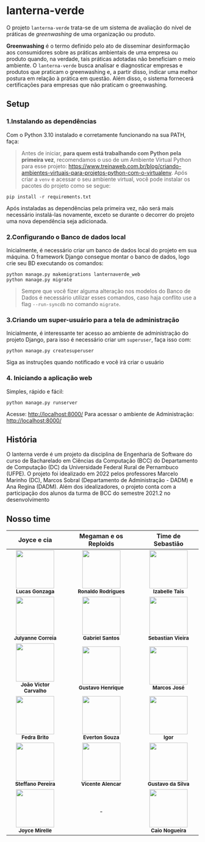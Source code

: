 # lanterna-verde

O projeto `lanterna-verde` trata-se de um sistema de avaliação do nível de práticas de _greenwashing_ de uma organização ou produto.

**Greenwashing** é o termo definido pelo ato de disseminar desinformação aos consumidores sobre as práticas ambientais de uma empresa ou produto quando, na verdade, tais práticas adotadas não beneficiam o meio ambiente. O `lanterna-verde` busca analisar e diagnosticar empresas e produtos que praticam o greenwashing e, a partir disso, indicar uma melhor postura em relação à prática em questão. Além disso, o sistema fornecerá certificações para empresas que não praticam o greenwashing.

## Setup

### 1.Instalando as dependências

Com o Python 3.10 instalado e corretamente funcionando na sua PATH, faça:

> Antes de iniciar, **para quem está trabalhando com Python pela primeira vez**, recomendamos o uso de um Ambiente Virtual Python para esse projeto: <https://www.treinaweb.com.br/blog/criando-ambientes-virtuais-para-projetos-python-com-o-virtualenv>. Após criar a `venv` e acessar o seu ambiente virtual, você pode instalar os pacotes do projeto como se segue:

```console
pip install -r requirements.txt
```

Após instaladas as dependências pela primeira vez, não será mais necessário instalá-las novamente, exceto se durante o decorrer do projeto uma nova dependência seja adicionada.

### 2.Configurando o Banco de dados local

Inicialmente, é necessário criar um banco de dados local do projeto em sua máquina. O framework Django consegue montar o banco de dados, logo crie seu BD executando os comandos:

```console
python manage.py makemigrations lanternaverde_web
python manage.py migrate
```

> Sempre que você fizer alguma alteração nos modelos do Banco de Dados é necessário utilizar esses comandos, caso haja conflito use a flag `--run-syncdb` no comando `migrate`.

### 3.Criando um super-usuário para a tela de administração

Inicialmente, é interessante ter acesso ao ambiente de administração do projeto Django, para isso é necessário criar um `superuser`, faça isso com:

```console
python manage.py createsuperuser
```

Siga as instruções quando notificado e você irá criar o usuário

### 4. Iniciando a aplicação web

Simples, rápido e fácil:

```console
python manage.py runserver
```

Acesse: <http://localhost:8000/>
Para acessar o ambiente de Administração: <http://localhost:8000/>

## História

O lanterna verde é um projeto da disciplina de Engenharia de Software do curso de Bacharelado em Ciências da Computação (BCC) do Departamento de Computação (DC) da  Universidade Federal Rural de Pernambuco (UFPE). O projeto foi idealizado em 2022 pelos professores Marcelo Marinho (DC), Marcos Sobral (Departamento de Administração - DADM) e Ana Regina (DADM). Além dos idealizadores, o projeto conta com a participação dos alunos da turma de BCC do semestre 2021.2 no desenvolvimento

## Nosso time

| Joyce e cia      | Megaman e os Reploids       | Time de Sebastião |
|:----------------:|:-------------------:|:-----------------:|
| <img src="https://avatars.githubusercontent.com/u/71048167?v=4" width="100px;" alt=""/><br /><sub><b>Lucas Gonzaga</b></sub></a> | <img src="https://avatars.githubusercontent.com/u/74150316?v=4" width="100px;" alt=""/><br /><sub><b>Ronaldo Rodrigues</b></sub></a> | <img src="https://avatars.githubusercontent.com/u/51674137?v=4" width="100px;" alt=""/><br /><sub><b>Izabelle Tais</b></sub></a> |
| <img src="https://avatars.githubusercontent.com/u/66442236?v=4" width="100px;" alt=""/><br /><sub><b>Julyanne Correia</b></sub></a> | <img src="https://avatars.githubusercontent.com/u/77673388?v=4" width="100px;" alt=""/><br /><sub><b>Gabriel Santos</b></sub></a> | <img src="https://avatars.githubusercontent.com/u/55095158?v=4" width="100px;" alt=""/><br /><sub><b>Sebastian Vieira</b></sub></a> |
|<img src="https://avatars.githubusercontent.com/u/62736535?v=4" width="100px;" alt=""/><br /><sub><b>João Victor Carvalho</b></sub></a>| <img src="https://avatars.githubusercontent.com/u/78103837?v=4" width="100px;" alt=""/><br /><sub><b>Gustavo Henrique</b></sub></a> | <img src="https://avatars.githubusercontent.com/u/70660098?v=4" width="100px;" alt=""/><br /><sub><b>Marcos José</b></sub></a> |
| <img src="https://avatars.githubusercontent.com/u/61056733?v=4" width="100px;" alt=""/><br /><sub><b>Fedra Brito</b></sub></a> | <img src="https://avatars.githubusercontent.com/u/84993974?v=4" width="100px;" alt=""/><br /><sub><b>Everton Souza</b></sub></a> | <img src="https://avatars.githubusercontent.com/u/85748927?v=4" width="100px;" alt=""/><br /><sub><b>Igor</b></sub></a> |
| <img src="https://avatars.githubusercontent.com/u/26782009?v=4" width="100px;" alt=""/><br /><sub><b>Steffano Pereira</b></sub></a> | <img src="https://avatars.githubusercontent.com/u/63360211?v=4" width="100px;" alt=""/><br /><sub><b>Vicente Alencar</b></sub></a> | <img src="https://avatars.githubusercontent.com/u/110693905?v=4" width="100px;" alt=""/><br /><sub><b>Gustavo da Silva</b></sub></a> |
| <img src="https://avatars.githubusercontent.com/u/70300685?v=4" width="100px;" alt=""/><br /><sub><b>Joyce Mirelle</b></sub></a> |         -           | <img src="https://avatars.githubusercontent.com/u/13567601?v=4" width="100px;" alt=""/><br /><sub><b>Caio Nogueira</b></sub></a> |
